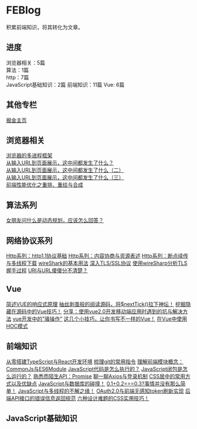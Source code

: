 # FEBlog
积累前端知识，将其转化为文章。

## 进度
浏览器相关：5篇  
算法：1篇  
http：7篇  
JavaScript基础知识：2篇
前端知识：11篇
Vue: 6篇

## 其他专栏
[掘金主页](https://juejin.im/user/5c6b66e9e51d4539a642640c)

## 浏览器相关
[浏览器的多进程框架](https://github.com/zhangwinwin/FEBlog/blob/master/blog/1.md)  
[从输入URL到页面展示，这中间都发生了什么？](https://github.com/zhangwinwin/FEBlog/blob/master/blog/3.md)  
[从输入URL到页面展示，这中间都发生了什么（二）](https://github.com/zhangwinwin/FEBlog/blob/master/blog/4.md)  
[从输入URL到页面展示，这中间都发生了什么（三）](https://github.com/zhangwinwin/FEBlog/blob/master/blog/5.md)  
[前端性能优化之重排、重绘与合成](https://github.com/zhangwinwin/FEBlog/blob/master/blog/6.md)

## 算法系列
[女朋友问什么是动态规划，应该怎么回答？](https://github.com/zhangwinwin/FEBlog/blob/master/blog/2.md)

## 网络协议系列
[Http系列：http1.1协议基础](https://github.com/zhangwinwin/FEBlog/blob/master/blog/8.md)
[Http系列：内容协商与资源表述](https://github.com/zhangwinwin/FEBlog/blob/master/blog/9.md)
[Http系列：断点续传与多线程下载](https://github.com/zhangwinwin/FEBlog/blob/master/blog/10.md)
[wireShark的基本用法](https://github.com/zhangwinwin/FEBlog/blob/master/blog/11.md)
[深入TLS/SSL协议](https://github.com/zhangwinwin/FEBlog/blob/master/blog/21.md)
[使用wireSharp分析TLS握手过程](https://github.com/zhangwinwin/FEBlog/blob/master/blog/22.md)
[URI与URL傻傻分不清楚？](https://github.com/zhangwinwin/FEBlog/blob/master/blog/23.md)

## Vue
[简述VUE的响应式原理](https://github.com/zhangwinwin/FEBlog/blob/master/blog/16.md)
[抽丝剥茧般的阅读源码，将$nextTick()拉下神坛！](https://github.com/zhangwinwin/FEBlog/blob/master/blog/28.md)
[挖掘隐藏在源码中的Vue技巧！](https://github.com/zhangwinwin/FEBlog/blob/master/blog/30.md)
[分享：使用vue2.0开发移动端应用时遇到的坑与解决方法](https://github.com/zhangwinwin/FEBlog/blob/master/blog/7.md)
[vue开发中的"骚操作"](https://github.com/zhangwinwin/FEBlog/blob/master/blog/19.md)
[这几个小技巧，让你书写不一样的Vue！](https://github.com/zhangwinwin/FEBlog/blob/master/blog/31.md)
[在Vue中使用HOC模式](https://github.com/zhangwinwin/FEBlog/blob/master/blog/31.md)


## 前端知识
[从零搭建TypeScript与React开发环境](https://github.com/zhangwinwin/FEBlog/blob/master/blog/12.md)
[梳理git的常用指令](https://github.com/zhangwinwin/FEBlog/blob/master/blog/13.md)
[理解前端模块概念：CommonJs与ES6Module](https://github.com/zhangwinwin/FEBlog/blob/master/blog/14.md)
[JavaScript代码是怎么执行的？](https://github.com/zhangwinwin/FEBlog/blob/master/blog/15.md)
[JavaScript闭包是怎么运行的？](https://github.com/zhangwinwin/FEBlog/blob/master/blog/17.md)
[熟悉而陌生API：Promise](https://github.com/zhangwinwin/FEBlog/blob/master/blog/18.md)
[聊一聊Axios与登录机制](https://github.com/zhangwinwin/FEBlog/blob/master/blog/20.md)
[CSS居中的常用方式以及优缺点](https://github.com/zhangwinwin/FEBlog/blob/master/blog/25.md)
[JavaScript与数据库的碰撞！](https://github.com/zhangwinwin/FEBlog/blob/master/blog/26.md)
[0.1+0.2===0.3?事情并没有那么简单！](https://github.com/zhangwinwin/FEBlog/blob/master/blog/26.md)
[JavaScript与多线程的不解之缘！](https://github.com/zhangwinwin/FEBlog/blob/master/blog/29.md)
[OAuth2.0与前端无感知token刷新实现](https://github.com/zhangwinwin/FEBlog/blob/master/blog/33.md)
[后端API接口的错误信息返回规范](https://github.com/zhangwinwin/FEBlog/blob/master/blog/34.md)
[六种设计难题的CSS实用技巧！](https://github.com/zhangwinwin/FEBlog/blob/master/blog/35.md)

## JavaScript基础知识
[<script>元素](https://github.com/zhangwinwin/FEBlog/blob/master/blog/JavaScript%E5%9F%BA%E7%A1%80%E7%9F%A5%E8%AF%86/1.md)
[基本概念](https://github.com/zhangwinwin/FEBlog/blob/master/blog/JavaScript%E5%9F%BA%E7%A1%80%E7%9F%A5%E8%AF%86/2.md)

## 勘误及提问

如果有疑问或者发现错误，可以在相应的 issues 进行提问或勘误。

如果喜欢或者有所启发，欢迎 star，对作者也是一种鼓励。
